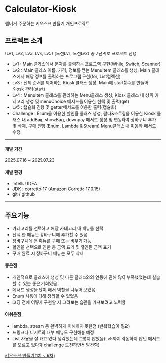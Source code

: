 # Calculator-Kiosk
햄버거 주문하는 키오스크 만들기 개인프로젝트

## 프로젝트 소개
(Lv1, Lv2, Lv3, Lv4, Lv5) (도전Lv1, 도전Lv2) 총 7단계로 프로젝트 진행
- Lv1 : Main 클래스에서 문자를 출력하는 프로그램 구현(While, Switch, Scanner)
- Lv2 : Main 클래스 이름, 가격, 정보를 받는 MenuItem 클래스를 생성, Main 클래스에서 해당 정보를 출력하는 프로그램 구현(for, List컬렉션)
- Lv3 : 전체 순서를 제어하는 Kiosk 클래스 생성, Main에 start함수를 만들어 Kiosk 관리(start)
- Lv4 : MenuItem 클래스를 관리하는 Menu클래스 생성, Kiosk 클래스 내 상위 카테고리 생성 및 menuChoice 메서드를 이용한 선택 및 출력(get)
- Lv5 : 캡슐화 진행 및 getter메서드를 이용한 출력(캡슐화)
- Challenge : Enum을 이용한 할인율 클래스 생성, 람다&스트림을 이용한 Kiosk 클래스 내 addBag, showBag, downpay 메서드 생성 및 연동하여 장바구니 추가 및 삭제, 구매 진행 (Enum, Lambda & Stream)
              Menu클래스 내 미동작 메서드 수정
***********************************************************************

#### 개발 기간
2025.07.16 ~ 2025.07.23

#### 개발 환경
- IntelliJ IDEA
- JDK : corretto-17 (Amazon Corretto 17.0.15)
- git / github
***********************************************************************

## 주요기능
- 카테고리를 선택하고 해당 카테고리 내 메뉴를 선택
- 선택 한 메뉴는 장바구니에 추가할 수 있음
- 장바구니에 든 메뉴를 구매 또는 비우기 가능
- 할인율 선택으로 인한 총 금액 표기 및 할인된 금액 표기
- 구매 완료 시 장바구니 메뉴는 모두 삭제


#### 좋은점
- 개인적으로 클래스에 생성 및 다른 클래스와의 연동에 관해 많이 부족했었는데 실습할 수 있는 좋은 기회였음
- 메서드 생성을 많이 해서 역할을 나누어 보았음
- Enum 사용에 대해 정리할 수 있었음
- 코딩 전에 어떻게 구현할 지 그려보는 습관을 가져보려고 노력함
  
#### 아쉬운점
- lambda, stream 등 완벽하게 이해하지 못한점 (반복학습이 필요)
- 드링크나 디저트의 내부 메뉴도 구현해볼 예정
- List 사용을 잘 하고 있다 생각했는데 그렇지 않았음(Lv5까지 작동하지 않던 메서드를 모르고 있다가 challenge 도전하면서 발견함)


[키오스크 만들기(1차 ~ 6차)](https://dinga87.tistory.com/category/SPARTA%20%ED%94%84%EB%A1%9C%EC%A0%9D%ED%8A%B8)
